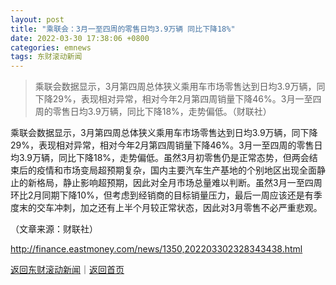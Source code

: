 ```yaml
---
layout: post
title: "乘联会：3月一至四周的零售日均3.9万辆 同比下降18%"
date: 2022-03-30 17:38:06 +0800
categories: emnews
tags: 东财滚动新闻
---
```

> 乘联会数据显示，3月第四周总体狭义乘用车市场零售达到日均3.9万辆，同下降29%，表现相对异常，相对今年2月第四周销量下降46%。3月一至四周的零售日均3.9万辆，同比下降18%，走势偏低。（财联社）

<p>乘联会数据显示，3月第四周总体狭义乘用车市场零售达到日均3.9万辆，同下降29%，表现相对异常，相对今年2月第四周销量下降46%。3月一至四周的零售日均3.9万辆，同比下降18%，走势偏低。虽然3月初零售仍是正常态势，但两会结束后的疫情和市场变局超预期复杂，国内主要汽车生产基地的个别地区出现全面静止的新格局，静止影响超预期，因此对全月市场总量难以判断。虽然3月一至四周环比2月同期下降10%，但考虑到经销商的目标销量压力，最后一周应该还是有季度末的交车冲刺，加之还有上半个月较正常状态，因此对3月零售不必严重悲观。</p><p class="em_media">（文章来源：财联社）</p>

<http://finance.eastmoney.com/news/1350,202203302328343438.html>

[返回东财滚动新闻](//finews.withounder.com/emnews/)｜[返回首页](//finews.withounder.com/)